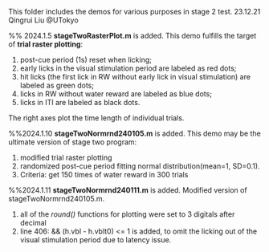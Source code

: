 This folder includes the demos for various purposes in stage 2 test. 
23.12.21 Qingrui Liu @UTokyo

%% 2024.1.5 **stageTwoRasterPlot.m** is added.
This demo fulfills the target of **trial raster plotting**:
1. post-cue period (1s) reset when licking;
2. early licks in the visual stimulation period are labeled as red dots;
3. hit licks (the first lick in RW without early lick in visual stimulation) are labeled as green dots;
4. licks in RW without water reward are labeled as blue dots;
5. licks in ITI are labeled as black dots.

The right axes plot the time length of individual trials.

%%2024.1.10 **stageTwoNormrnd240105.m** is added.
This demo may be the ultimate version of stage two program:
1. modified trial raster plotting
2. randomized post-cue period fitting normal distribution(mean=1, SD=0.1).
3. Criteria: get 150 times of water reward in 300 trials

%%2024.1.11 **stageTwoNormrnd240111.m** is added.
Modified version of stageTwoNormrnd240105.m.
1. all of the _round()_ functions for plotting were set to 3 digitals after decimal
2. line 406: && (h.vbl - h.vblt0) <= 1 is added, to omit the licking out of the visual stimulation period due to latency issue.
